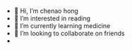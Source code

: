 - 👋 Hi, I’m chenao hong
- 👀 I’m interested in reading
- 🌱 I’m currently learning medicine
- 💞️ I’m looking to collaborate on friends
-

<!---
hca210320/hca210320 is a ✨ special ✨ repository because its `README.md` (this file) appears on your GitHub profile.
You can click the Preview link to take a look at your changes.
--->
